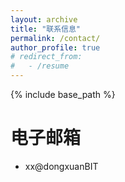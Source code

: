 ```yaml
---
layout: archive
title: "联系信息"
permalink: /contact/
author_profile: true
# redirect_from:
#   - /resume
---
```


{% include base_path %}

电子邮箱
======
* xx@dongxuanBIT
